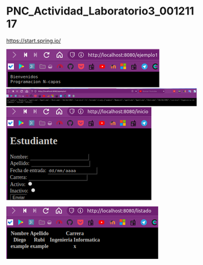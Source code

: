 # PNC_Actividad_Laboratorio3_00121117

https://start.spring.io/

![](https://github.com/00121117-Archivos/PNC-Archivos/blob/master/Labo3/Actividad/ejemplo1.png "ejemplo1")
![](https://github.com/00121117-Archivos/PNC-Archivos/blob/master/Labo3/Actividad/ejemplo2.png "ejemplo2")
![](https://github.com/00121117-Archivos/PNC-Archivos/blob/master/Labo3/Actividad/inicio.png "inicio")

![](https://github.com/00121117-Archivos/PNC-Archivos/blob/master/Labo3/Actividad/listado.png "listado")


